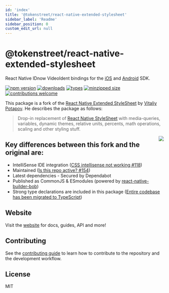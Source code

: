 ```yaml
---
id: 'index'
title: '@tokenstreet/react-native-extended-stylesheet'
sidebar_label: 'Readme'
sidebar_position: 0
custom_edit_url: null
---
```


# @tokenstreet/react-native-extended-stylesheet

React Native IDnow VideoIdent bindings for the [iOS](https://github.com/idnow/de.idnow.ios) and [Android](https://github.com/idnow/de.idnow.android) SDK.

[![npm version](https://badgen.net/npm/v/@tokenstreet/react-native-extended-stylesheet)](https://www.npmjs.com/package/@tokenstreet/react-native-extended-stylesheet)
[![downloads](https://badgen.net/npm/dm/@tokenstreet/react-native-extended-stylesheet)](https://www.npmjs.com/package/@tokenstreet/react-native-extended-stylesheet)
[![types](https://badgen.net/npm/types/@tokenstreet/react-native-extended-stylesheet)](https://www.npmjs.com/package/@tokenstreet/react-native-extended-stylesheet)
[![minzipped size](https://badgen.net/bundlephobia/minzip/@tokenstreet/react-native-extended-stylesheet)](https://bundlephobia.com/result?p=@tokenstreet/react-native-extended-stylesheet@latest)
[![contributions welcome](https://img.shields.io/badge/contributions-welcome-brightgreen.svg?style=flat)](https://github.com/tokenstreet-tech/react-native-extended-stylesheet/issues?q=is%3Aissue+is%3Aopen+label%3A%22help+wanted%22)

This package is a fork of the [React Native Extended StyleSheet](https://github.com/vitalets/react-native-extended-stylesheet) by [Vitaliy Potapov](https://github.com/vitalets). He describes the package as follows:

> Drop-in replacement of [React Native StyleSheet](https://reactnative.dev/docs/stylesheet.html) with media-queries, variables, dynamic themes, relative units, percents, math operations, scaling and other styling stuff.

<img align="right" src="https://cloud.githubusercontent.com/assets/1473072/26778748/49c190be-49eb-11e7-83a1-b06372df8d85.png">

## Key differences between this fork and the original are:

-   IntelliSense IDE integration ([CSS intellisense not working #118](https://github.com/vitalets/react-native-extended-stylesheet/issues/118))
-   Maintained ([Is this repo active? #154](https://github.com/vitalets/react-native-extended-stylesheet/issues/154))
-   Latest dependencies - Secured by Dependabot
-   Published as CommonJS & ESmodules (powered by [react-native-builder-bob](https://github.com/callstack/react-native-builder-bob))
-   Strong type declarations are included in this package ([Entire codebase has been migrated to TypeScript](https://github.com/tokenstreet-tech/react-native-extended-stylesheet/releases/tag/v0.14.0))

## Website

Visit the [website](https://tokenstreet-tech.github.io/react-native-extended-stylesheet/) for docs, guides, API and more!

## Contributing

See the [contributing guide](https://tokenstreet-tech.github.io/react-native-extended-stylesheet/docs/contributing) to learn how to contribute to the repository and the development workflow.

## License

MIT
